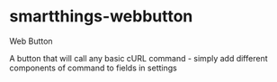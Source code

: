 # smartthings-webbutton

Web Button

A button that will call any basic cURL command - simply add different components of command to fields in settings
